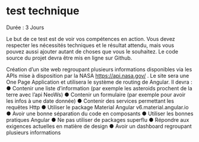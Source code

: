 # test technique

Durée : 3 Jours

Le but de ce test est de voir vos compétences en action. Vous devez respecter les
nécessités techniques et le résultat attendu, mais vous pouvez aussi ajouter autant de
choses que vous le souhaitez. Le code source du projet devra être mis en ligne sur Github.

Création d’un site web regroupant plusieurs informations disponibles via les APIs mise à
disposition par la NASA https://api.nasa.gov/ . Le site sera une One Page Application et
utilisera le système de routing de Angular. Il devra :
● Contenir une liste d’information (par exemple les asteroids prochent de la terre avec
l’api NeoWs)
● Contenir un formulaire (par exemple pour avoir les infos à une date donnée)
● Contenir des services permettant les requêtes Http
● Utiliser le package Material Angular v6.material.angular.io
● Avoir une bonne séparation du code en composants
● Utiliser les bonnes pratiques Angular
● Ne pas utiliser de packages superflu
● Répondre aux exigences actuelles en matière de design
● Avoir un dashboard regroupant plusieurs informations

